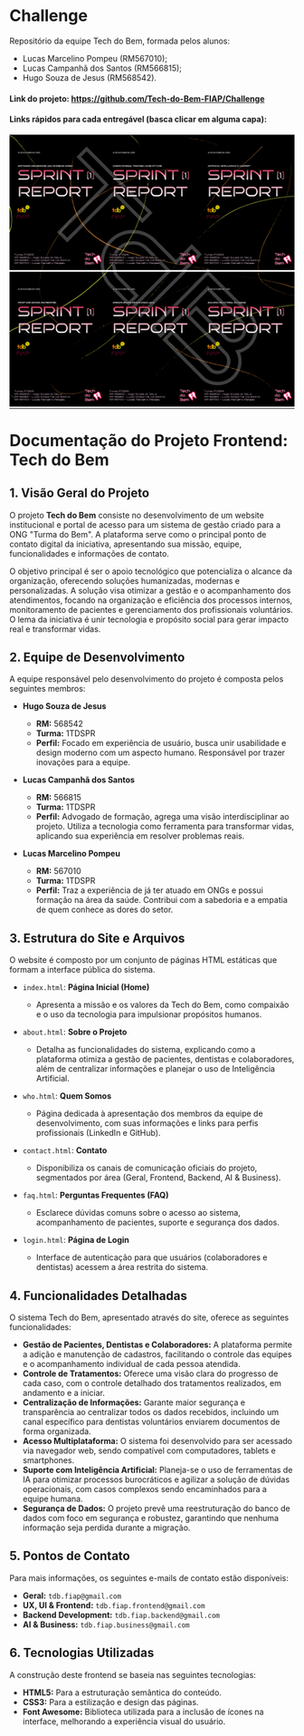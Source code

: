 # Challenge

Repositório da equipe Tech do Bem, formada pelos alunos:

- Lucas Marcelino Pompeu (RM567010);
- Lucas Campanhã dos Santos (RM566815);
- Hugo Souza de Jesus (RM568542).

#### Link do projeto: https://github.com/Tech-do-Bem-FIAP/Challenge

#### Links rápidos para cada entregável (basca clicar em alguma capa):

<table style="border-collapse: collapse;">
  <tr>
    <td style="padding: 0;"><a href="https://github.com/Tech-do-Bem-FIAP/Challenge/tree/main/Software_Engineering_and_Business_Model"><img src="https://github.com/Tech-do-Bem-FIAP/Challenge/raw/main/Capas/Sprint_1/capa_sebm_page-0001.webp" alt="SEBM" width="250"></a></td>
    <td style="padding: 0;"><a href="https://github.com/Tech-do-Bem-FIAP/Challenge/tree/main/Computational_Thinking_Using_Python"><img src="https://github.com/Tech-do-Bem-FIAP/Challenge/raw/main/Capas/Sprint_1/capa_python_page-0001.webp" alt="Python" width="250"></a></td>
    <td style="padding: 0;"><a href="https://github.com/Tech-do-Bem-FIAP/Challenge/tree/main/Artificial_Intelligence_and_Chatbot"><img src="https://github.com/Tech-do-Bem-FIAP/Challenge/raw/main/Capas/Sprint_1/capa_chatbot_page-0001.webp" alt="Chatbot" width="250"></a></td>
  </tr>
  <tr>
    <td style="padding: 0;"><a href="https://github.com/Tech-do-Bem-FIAP/Challenge/tree/main/Front-End_Design_Engineering"><img src="https://github.com/Tech-do-Bem-FIAP/Challenge/raw/main/Capas/Sprint_1/capa_frontend_page-0001.webp" alt="Front-End" width="250"></a></td>
    <td style="padding: 0;"><a href="https://github.com/Tech-do-Bem-FIAP/Challenge/tree/main/Domain_Driven_Design_Using_Java"><img src="https://github.com/Tech-do-Bem-FIAP/Challenge/raw/main/Capas/Sprint_1/capa_java_page-0001.webp" alt="Java" width="250"></a></td>
    <td style="padding: 0;"><a href="https://github.com/Tech-do-Bem-FIAP/Challenge/tree/main/Building_Relational_Database"><img src="https://github.com/Tech-do-Bem-FIAP/Challenge/raw/main/Capas/Sprint_1/capa_database_page-0001.webp" alt="Database" width="250"></a></td>
  </tr>
</table>


# **Documentação do Projeto Frontend: Tech do Bem**

## **1. Visão Geral do Projeto**

O projeto **Tech do Bem** consiste no desenvolvimento de um website institucional e portal de acesso para um sistema de gestão criado para a ONG "Turma do Bem". A plataforma serve como o principal ponto de contato digital da iniciativa, apresentando sua missão, equipe, funcionalidades e informações de contato.

O objetivo principal é ser o apoio tecnológico que potencializa o alcance da organização, oferecendo soluções humanizadas, modernas e personalizadas. A solução visa otimizar a gestão e o acompanhamento dos atendimentos, focando na organização e eficiência dos processos internos, monitoramento de pacientes e gerenciamento dos profissionais voluntários. O lema da iniciativa é unir tecnologia e propósito social para gerar impacto real e transformar vidas.

## **2. Equipe de Desenvolvimento**

A equipe responsável pelo desenvolvimento do projeto é composta pelos seguintes membros:

* **Hugo Souza de Jesus**
    * **RM:** 568542
    * **Turma:** 1TDSPR
    * **Perfil:** Focado em experiência de usuário, busca unir usabilidade e design moderno com um aspecto humano. Responsável por trazer inovações para a equipe.

* **Lucas Campanhã dos Santos**
    * **RM:** 566815
    * **Turma:** 1TDSPR
    * **Perfil:** Advogado de formação, agrega uma visão interdisciplinar ao projeto. Utiliza a tecnologia como ferramenta para transformar vidas, aplicando sua experiência em resolver problemas reais.

* **Lucas Marcelino Pompeu**
    * **RM:** 567010
    * **Turma:** 1TDSPR
    * **Perfil:** Traz a experiência de já ter atuado em ONGs e possui formação na área da saúde. Contribui com a sabedoria e a empatia de quem conhece as dores do setor.

## **3. Estrutura do Site e Arquivos**

O website é composto por um conjunto de páginas HTML estáticas que formam a interface pública do sistema.

* `index.html`: **Página Inicial (Home)**
    * Apresenta a missão e os valores da Tech do Bem, como compaixão e o uso da tecnologia para impulsionar propósitos humanos.

* `about.html`: **Sobre o Projeto**
    * Detalha as funcionalidades do sistema, explicando como a plataforma otimiza a gestão de pacientes, dentistas e colaboradores, além de centralizar informações e planejar o uso de Inteligência Artificial.

* `who.html`: **Quem Somos**
    * Página dedicada à apresentação dos membros da equipe de desenvolvimento, com suas informações e links para perfis profissionais (LinkedIn e GitHub).

* `contact.html`: **Contato**
    * Disponibiliza os canais de comunicação oficiais do projeto, segmentados por área (Geral, Frontend, Backend, AI & Business).

* `faq.html`: **Perguntas Frequentes (FAQ)**
    * Esclarece dúvidas comuns sobre o acesso ao sistema, acompanhamento de pacientes, suporte e segurança dos dados.

* `login.html`: **Página de Login**
    * Interface de autenticação para que usuários (colaboradores e dentistas) acessem a área restrita do sistema.

## **4. Funcionalidades Detalhadas**

O sistema Tech do Bem, apresentado através do site, oferece as seguintes funcionalidades:

* **Gestão de Pacientes, Dentistas e Colaboradores:** A plataforma permite a adição e manutenção de cadastros, facilitando o controle das equipes e o acompanhamento individual de cada pessoa atendida.
* **Controle de Tratamentos:** Oferece uma visão clara do progresso de cada caso, com o controle detalhado dos tratamentos realizados, em andamento e a iniciar.
* **Centralização de Informações:** Garante maior segurança e transparência ao centralizar todos os dados recebidos, incluindo um canal específico para dentistas voluntários enviarem documentos de forma organizada.
* **Acesso Multiplataforma:** O sistema foi desenvolvido para ser acessado via navegador web, sendo compatível com computadores, tablets e smartphones.
* **Suporte com Inteligência Artificial:** Planeja-se o uso de ferramentas de IA para otimizar processos burocráticos e agilizar a solução de dúvidas operacionais, com casos complexos sendo encaminhados para a equipe humana.
* **Segurança de Dados:** O projeto prevê uma reestruturação do banco de dados com foco em segurança e robustez, garantindo que nenhuma informação seja perdida durante a migração.

## **5. Pontos de Contato**

Para mais informações, os seguintes e-mails de contato estão disponíveis:

* **Geral:** `tdb.fiap@gmail.com`
* **UX, UI & Frontend:** `tdb.fiap.frontend@gmail.com`
* **Backend Development:** `tdb.fiap.backend@gmail.com`
* **AI & Business:** `tdb.fiap.business@gmail.com`

## **6. Tecnologias Utilizadas**

A construção deste frontend se baseia nas seguintes tecnologias:

* **HTML5:** Para a estruturação semântica do conteúdo.
* **CSS3:** Para a estilização e design das páginas.
* **Font Awesome:** Biblioteca utilizada para a inclusão de ícones na interface, melhorando a experiência visual do usuário.
